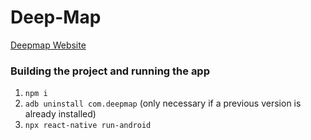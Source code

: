 # Deep-Map

[Deepmap Website](https://github.com/djryancarson/Deep-Map)



### Building the project and running the app

1. `npm i`
2. `adb uninstall com.deepmap` (only necessary if a previous version is already installed)
3. `npx react-native run-android`
